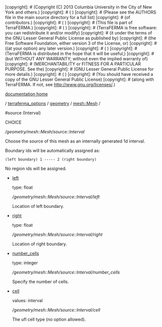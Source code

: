 [copyright]: # (Copyright (C) 2013 Columbia University in the City of New York and others.)
[copyright]: # ( )
[copyright]: # (Please see the AUTHORS file in the main source directory for a full list)
[copyright]: # (of contributors.)
[copyright]: # ( )
[copyright]: # (This file is part of TerraFERMA.)
[copyright]: # ( )
[copyright]: # (TerraFERMA is free software: you can redistribute it and/or modify)
[copyright]: # (it under the terms of the GNU Lesser General Public License as published by)
[copyright]: # (the Free Software Foundation, either version 3 of the License, or)
[copyright]: # ((at your option) any later version.)
[copyright]: # ( )
[copyright]: # (TerraFERMA is distributed in the hope that it will be useful,)
[copyright]: # (but WITHOUT ANY WARRANTY; without even the implied warranty of)
[copyright]: # (MERCHANTABILITY or FITNESS FOR A PARTICULAR PURPOSE. See the)
[copyright]: # (GNU Lesser General Public License for more details.)
[copyright]: # ( )
[copyright]: # (You should have received a copy of the GNU Lesser General Public License)
[copyright]: # (along with TerraFERMA. If not, see <http://www.gnu.org/licenses/>.)

[documentation home](Documentation)

/ [terraferma_options](../../../terraferma_options) / [geometry](../../geometry) / [mesh::Mesh](../mesh__Mesh) /

#source (Interval)

CHOICE 

*/geometry/mesh::Mesh/source::Interval*

Choose the source of this mesh as an internally generated 1d interval.

Boundary ids will be automatically assigned as:

    (left boundary) 1 ----- 2 (right boundary)

No region ids will be assigned.   


* [left](source__Interval/left "child")

    type: float

    */geometry/mesh::Mesh/source::Interval/left*

    Location of left boundary.

* [right](source__Interval/right "child")

    type: float

    */geometry/mesh::Mesh/source::Interval/right*

    Location of right boundary.

* [number_cells](source__Interval/number_cells "child")

    type: integer

    */geometry/mesh::Mesh/source::Interval/number_cells*

    Specify the number of cells.

* [cell](source__Interval/cell "child")

    values: interval

    */geometry/mesh::Mesh/source::Interval/cell*

    The ufl cell type (no option allowed).

[autogenerated]: # (This file was automatically generated from the schema file:/home/cwilson/repos/github/TerraFERMA/TerraFERMA/buckettools/schemas/geometry.rng.)

